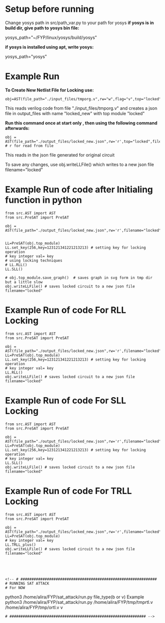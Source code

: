 # Setup before running
Change yosys path in src/path_var.py to your path for yosys
 **if yosys is in build dir, give path to yosys bin file:**

yosys_path="~/FYP/linux/yosys/build/yosys"

 **if yosys is installed using apt, write yosys:**

yosys_path="yosys"


# Example Run

**To Create New Netlist File for Locking use:**
```
obj=AST(file_path="./input_files/tmporg.v",rw="w",flag="v",top="locked",filename="locked_new")
```

This reads verilog code from file "./input_files/tmporg.v" and creates a json file in output_files with name "locked_new" with top module "locked"


**Run this command once at start only , then using the following command afterwards:**

```
obj = AST(file_path="./output_files/locked_new.json",rw='r',top="locked",filename="locked") # r for read from file
```

This reads in the json file generated for original circuit

To save any changes, use obj.writeLLFile() which writes to a new json file filename="locked"


# Example Run of code after Initialing function in python

```
from src.AST import AST
from src.PreSAT import PreSAT

obj = AST(file_path="./output_files/locked_new.json",rw='r',filename="locked")


LL=PreSAT(obj.top_module)
LL.set_key(256,key=123121341221213213) # setting key for locking operation
# key integer val= key
# using locking techniques
# LL.RLL()
LL.SLL()

# obj.top_module.save_graph()  # saves graph in svg form in tmp dir but a little slow
obj.writeLLFile() # saves locked circuit to a new json file filename="locked"

```


# Example Run of code For RLL Locking
```
from src.AST import AST
from src.PreSAT import PreSAT

obj = AST(file_path="./output_files/locked_new.json",rw='r',filename="locked")
LL=PreSAT(obj.top_module)
LL.set_key(256,key=123121341221213213) # setting key for locking operation
# key integer val= key
LL.RLL()
obj.writeLLFile() # saves locked circuit to a new json file filename="locked"

```


# Example Run of code For SLL Locking
```
from src.AST import AST
from src.PreSAT import PreSAT

obj = AST(file_path="./output_files/locked_new.json",rw='r',filename="locked")
LL=PreSAT(obj.top_module)
LL.set_key(256,key=123121341221213213) # setting key for locking operation
# key integer val= key
LL.SLL()
obj.writeLLFile() # saves locked circuit to a new json file filename="locked"

```


# Example Run of code For TRLL Locking
```
from src.AST import AST
from src.PreSAT import PreSAT

obj = AST(file_path="./output_files/locked_new.json",rw='r',filename="locked")
LL=PreSAT(obj.top_module)
# key integer val= key
LL.TRLL_plus()
obj.writeLLFile() # saves locked circuit to a new json file filename="locked"





<!-- # ##############################################################
# RUNNING SAT ATTACK
# For NOW
```
python3 /home/alira/FYP/sat_attack/run.py <locked> <unlocked> file_type(b or v)
Example
python3 /home/alira/FYP/sat_attack/run.py /home/alira/FYP/tmp/tmprtl.v /home/alira/FYP/tmp/ortl.v v
```
# ############################################################## -->
